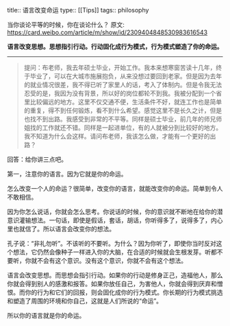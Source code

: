 title:: 语言改变命运
type:: [[Tips]]
tags:: philosophy


当你谈论平等的时候，你在谈论什么？
原文: https://card.weibo.com/article/m/show/id/2309404848530983616543

**语言改变思想。思想指引行动。行动固化成行为模式，行为模式塑造了你的命运。**

------
> 提问：布老师，我去年硕士毕业，开始工作。我本来想寒窗苦读十几年，终于毕业了，可以在大城市施展抱负，从来没想过要回到老家。但是因为去年的就业情况很差，我不得已听了家里人的话，考入了体制内。但是令我无法忍受的是，我因为没有背景，所以好的岗位都轮不到我。我被分配到一个省里比较偏远的地方。这里不仅交通不便，生活条件不好，就连工作也是简单的重复，得不到任何锻炼，看不到什么希望。感觉这里不是长久之计，但是也找不到出路。我感受到非常的不平等。同样是硕士毕业，前几年的师兄师姐找的工作就还不错。同样是一起进单位，有的人就被分到比较好的地方。我不知道为什么会这样。请问布老师，我该怎么做，才能有一个更好的出路？

回答：给你讲三点吧。

第一，注意你的语言。因为它就是你的命运。

怎么改变一个人的命运？很简单，改变你的语言，就能改变你的命运。简单到令人不敢相信。

因为你怎么说话，你就会怎么思考。你说话的时候，你的意识就不断地在给你的潜意识灌输想法。一句话，即使是假话，套话，胡话，你听得多了，说得多了，内心里也就信了。所以语言会改变你的想法。

孔子说：“非礼勿听”。不该听的不要听。为什么？因为你听了，即使你当时反对这个想法，它仍然会像种子一样进入你的大脑，在合适的时候就会生根发芽。听都不要听，你就不会有这个意识。没有这个意识，你就不会有这个想法。

语言会改变思想。而思想会指引行动。如果你的行动是修身正己，造福他人，那么你就会得到别人的感激和报答。如果你放任自己，为害他人，你就会得到厌弃和憎恨。而你的行为和它们的回报，则会固化成你的行为模式。你长期的行为模式挑选和塑造了周围的环境和你自己，这就是人们所说的“命运”。

所以你的语言就是你的命运。
